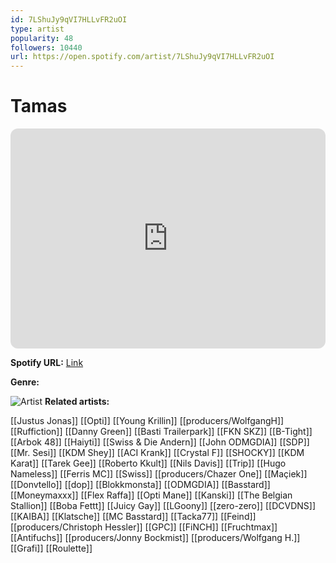 ```yaml
---
id: 7LShuJy9qVI7HLLvFR2uOI
type: artist
popularity: 48
followers: 10440
url: https://open.spotify.com/artist/7LShuJy9qVI7HLLvFR2uOI
---
```

# Tamas

<iframe style="border-radius:12px" src="https://open.spotify.com/embed/artist/7LShuJy9qVI7HLLvFR2uOI" width="100%" height="352" frameBorder="0" allowfullscreen="" allow="autoplay; clipboard-write; encrypted-media; fullscreen; picture-in-picture" loading="lazy"></iframe>

**Spotify URL:** [Link](https://open.spotify.com/artist/7LShuJy9qVI7HLLvFR2uOI)

**Genre:** 

![Artist](https://i.scdn.co/image/ab6761610000e5eb4cd3c40df18ee4e6aa5b9481)
**Related artists:**

[[Justus Jonas]]
[[Opti]]
[[Young Krillin]]
[[producers/WolfgangH]]
[[Ruffiction]]
[[Danny Green]]
[[Basti Trailerpark]]
[[FKN SKZ]]
[[B-Tight]]
[[Arbok 48]]
[[Haiyti]]
[[Swiss & Die Andern]]
[[John ODMGDIA]]
[[SDP]]
[[Mr. Sesi]]
[[KDM Shey]]
[[ACI Krank]]
[[Crystal F]]
[[SHOCKY]]
[[KDM Karat]]
[[Tarek Gee]]
[[Roberto Kkult]]
[[Nils Davis]]
[[Trip]]
[[Hugo Nameless]]
[[Ferris MC]]
[[Swiss]]
[[producers/Chazer One]]
[[Maçiek]]
[[Donvtello]]
[[dop]]
[[Blokkmonsta]]
[[ODMGDIA]]
[[Basstard]]
[[Moneymaxxx]]
[[Flex Raffa]]
[[Opti Mane]]
[[Kanski]]
[[The Belgian Stallion]]
[[Boba Fettt]]
[[Juicy Gay]]
[[LGoony]]
[[zero-zero]]
[[DCVDNS]]
[[KAIBA]]
[[Klatsche]]
[[MC Basstard]]
[[Tacka77]]
[[Feind]]
[[producers/Christoph Hessler]]
[[GPC]]
[[FiNCH]]
[[Fruchtmax]]
[[Antifuchs]]
[[producers/Jonny Bockmist]]
[[producers/Wolfgang H.]]
[[Grafi]]
[[Roulette]]
